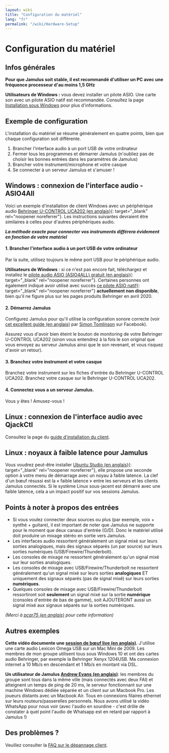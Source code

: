 ```yaml
---
layout: wiki
title: "Configuration du matériel"
lang: "fr"
permalink: "/wiki/Hardware-Setup"
---
```



# Configuration du matériel

## Infos générales

**Pour que Jamulus soit stable, il est recommandé d'utiliser un PC avec une fréquence processeur d'au moins 1,5 GHz**

**Utilisateurs de Windows :** vous devez installer un pilote ASIO. Une carte son avec un pilote ASIO natif est recommandée. Consultez la page [Installation sous Windows](Installation-for-Windows) pour plus d'informations.

## Exemple de configuration

L'installation du matériel se résume généralement en quatre points, bien que chaque configuration soit différente.

1. Brancher l'interface audio à un port USB de votre ordinateur
2. Fermer tous les programmes et démarrer Jamulus (n'oubliez pas de choisir les bonnes entrées dans les paramètres de Jamulus)
3. Brancher votre instrument/microphone et votre casque
4. Se connecter à un serveur Jamulus et s'amuser !


## Windows : connexion de l'interface audio - ASIO4All
 
Voici un exemple d'installation de client Windows avec un périphérique audio [Behringer U-CONTROL UCA202 (en anglais)](https://www.amazon.com/Behringer-U-Phono-UFO202-Audiophile-Interface/dp/B002GHBYZ0){: target="_blank" rel="noopener noreferrer"}.
Les instructions suivantes devraient être similaires à celles pour d'autres périphériques audio.

_**La méthode exacte pour connecter vos instruments différera évidement en fonction de votre matériel**_

#### 1. Brancher l'interface audio à un port USB de votre ordinateur

Par la suite, utilisez toujours le même port USB pour le périphérique audio.

**Utilisateurs de Windows** : si ce n'est pas encore fait, téléchargez et installez le [pilote audio ASIO (ASIO4ALL) gratuit (en anglais)](https://www.asio4all.org){: target="_blank" rel="noopener noreferrer"}. Certaines personnes ont également indiqué avoir utilisé avec succès [ce pilote ASIO natif](http://www.behringerdownload.de/_software/BEHRINGER_2902_X64_2.8.40.zip){: target="_blank" rel="noopener noreferrer"} __actuellement non disponible__, bien qu'il ne figure plus sur les pages produits Behringer en avril 2020. 

#### 2. Démarrez Jamulus

Configurez Jamulus pour qu'il utilise la configuration sonore correcte (voir [cet excellent guide (en anglais)](https://www.facebook.com/notes/jamulus-online-musicianssingers-jamming/idiots-guide-to-jamulus-app/510044532903831/) par [Simon Tomlinson](https://www.facebook.com/simon.james.tomlinson?eid=ARBQoY3KcZAtS3pGdLJuqvQTeRSOo4gHdQZT7nNzOt1oPMGgZ4_3GERe-rOyH5PxsSHVYYXjWwcqd71a) sur Facebook). 

Assurez vous d'avoir bien éteint le bouton de monitoring de votre Behringer U-CONTROL UCA202 (sinon vous entendrez à la fois le son original que vous envoyez au serveur Jamulus ainsi que le son revenant, et vous risquez d'avoir un retour).

#### 3. Branchez votre instrument et votre casque

Branchez votre instrument sur les fiches d'entrée du Behringer U-CONTROL UCA202. Branchez votre casque sur le Behringer U-CONTROL UCA202.

#### 4. Connectez vous a un serveur Jamulus.

Vous y êtes ! Amusez-vous !

## Linux : connexion de l'interface audio avec QjackCtl

Consultez la page du [guide d'installation du client](Installation-for-Linux#configurer-jack-avec-qjackctl).

## Linux : noyaux à faible latence pour Jamulus
Vous voudrez peut-être installer [Ubuntu Studio (en anglais)](https://ubuntustudio.org/){: target="_blank" rel="noopener noreferrer"}, elle propose une seconde option à votre menu de démarrage avec un noyau à faible latence. La clef d'un bœuf résussi est la « faible latence » entre les serveurs et les clients Jamulus connectés. Si le système Linux sous-jacent est démarré avec une faible latence, cela a un impact positif sur vos sessions Jamulus.

## Points à noter à propos des entrées

- Si vous voulez connecter deux sources ou plus (par exemple, voix + synthé + guitare), il est important de noter que Jamulus ne supporte pour le moment que deux canaux d'entrée (G/D). Donc le matériel utilisé doit produire un mixage stéréo en sortie vers Jamulus.
- Les interfaces audio ressortent généralement un signal mixé sur leurs sorties analogiques, mais des signaux séparés (un par source) sur leurs sorties numériques (USB/Firewire/Thunderbolt).
- Les consoles de mixage ne ressortent généralement qu'un signal mixé sur leur sorties analogiques.
- Les consoles de mixage avec USB/Firewire/Thunderbolt ne ressortent généralement qu'un signal mixé sur leurs sorties **analogiques** ET uniquement des signaux séparés (pas de signal mixé) sur leurs sorties **numériques**.
- Quelques consoles de mixage avec USB/Firewire/Thunderbolt ressortiront soit **seulement** un signal mixé sur la sortie **numérique** (consoles d'entrée de bas de gamme), soit AJOUTERONT aussi un signal mixé aux signaux séparés sur la sorties numériques.

_(Merci à [pcar75 (en anglais)](https://github.com/pcar75) pour cette information)_

## Autres exemples

**Cette vidéo documente une [session de bœuf live (en anglais)](https://youtu.be/c8838jS2g3U).** J'utilise une carte audio Lexicon Omega USB sur un Mac Mini de 2009. Les membres de mon groupe utilisent tous sous Windows 10 et ont des cartes audio Behringer, par exemple la Behringer Xenyx 1204USB. Ma connexion internet a 10 Mb/s en descendant et 1 Mb/s en montant via DSL. 

**Un utilisateur de Jamulus [Andrew Evans (en anglais)](https://sourceforge.net/u/belvario/profile/)**: les membres du groupe sont tous dans la même ville (mais connectés avec deux FAI) et atteignent un temps de ping de 20 ms, le serveur fonctionnant sur une machine Windows dédiée séparée et un client sur un Macbook Pro. Les joueurs distants avec un Macbook Air. Tous en connexions filaires ethernet sur leurs routeurs/passerelles personnels. Nous avons utilisé la vidéo WhatsApp pour nous voir (avec l'audio en sourdine - c'est drôle de constater à quel point l'audio de Whatsapp est en retard par rapport à Jamulus !)

## Des problèmes ?

Veuillez consulter la [FAQ sur le dépannage client](Client-Troubleshooting).
